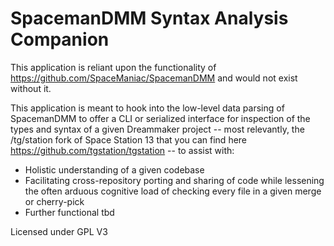 # SpacemanDMM Syntax Analysis Companion

This application is reliant upon the functionality of https://github.com/SpaceManiac/SpacemanDMM and would not exist without it.

This application is meant to hook into the low-level data parsing of SpacemanDMM to offer a CLI or serialized interface for inspection of the types and syntax of a given Dreammaker project -- most relevantly, the /tg/station fork of Space Station 13 that you can find here https://github.com/tgstation/tgstation -- to assist with:

* Holistic understanding of a given codebase
* Facilitating cross-repository porting and sharing of code while lessening the often arduous cognitive load of checking every file in a given merge or cherry-pick
* Further functional tbd

Licensed under GPL V3
